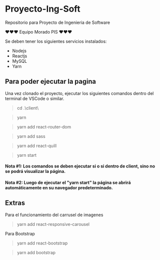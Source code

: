 # Proyecto-Ing-Soft
Repositorio para Proyecto de Ingenieria de Software

♥️♥️♥️ Equipo Morado PIS ♥️♥️♥️

Se deben tener los siguientes servicios instalados:
- Nodejs
- Reactjs
- MySQL
- Yarn

## Para poder ejecutar la pagina
Una vez clonado el proyecto, ejecutar los siguientes comandos dentro del terminal de VSCode o similar.

> cd .\client\

> yarn

> yarn add react-router-dom

> yarn add sass

> yarn add react-quill

> yarn start

#### Nota #1: Los comandos se deben ejecutar si o si dentro de client, sino no se podrá visualizar la página. 

#### Nota #2: Luego de ejecutar el "yarn start" la página se abrirá automáticamente en su navegador predeterminado.

## Extras

Para el funcionamiento del carrusel de imagenes

> yarn add react-responsive-carousel 

Para Bootstrap

> yarn add react-bootstrap  

> yarn add bootstrap  
